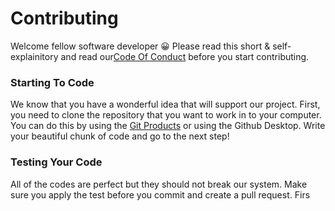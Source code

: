# Contributing

Welcome fellow software developer 😀 Please read this short & self-explainitory and read our[Code Of Conduct](https://github.com/niyllc/.github/blob/main/docs/CODE_OF_CONDUCT.md) before you start contributing.

### Starting To Code

We know that you have a wonderful idea that will support our project. First, you need to clone the repository that you want to work in to your computer. You can do this by using the [Git Products](https://git-scm.com/) or using the Github Desktop. Write your beautiful chunk of code and go to the next step!

### Testing Your Code

All of the codes are perfect but they should not break our system. Make sure you apply the test before you commit and create a pull request. Firs
